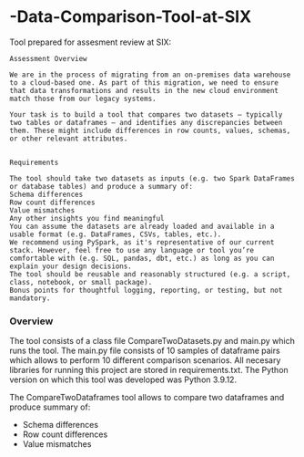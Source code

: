 # -Data-Comparison-Tool-at-SIX

Tool prepared for assesment review at SIX:
```
Assessment Overview

We are in the process of migrating from an on-premises data warehouse to a cloud-based one. As part of this migration, we need to ensure that data transformations and results in the new cloud environment match those from our legacy systems.

Your task is to build a tool that compares two datasets – typically two tables or dataframes – and identifies any discrepancies between them. These might include differences in row counts, values, schemas, or other relevant attributes.


Requirements

The tool should take two datasets as inputs (e.g. two Spark DataFrames or database tables) and produce a summary of:
Schema differences
Row count differences
Value mismatches
Any other insights you find meaningful
You can assume the datasets are already loaded and available in a usable format (e.g. DataFrames, CSVs, tables, etc.).
We recommend using PySpark, as it's representative of our current stack. However, feel free to use any language or tool you’re comfortable with (e.g. SQL, pandas, dbt, etc.) as long as you can explain your design decisions.
The tool should be reusable and reasonably structured (e.g. a script, class, notebook, or small package).
Bonus points for thoughtful logging, reporting, or testing, but not mandatory.
```

### Overview
The tool consists of a class file CompareTwoDatasets.py and main.py which runs the tool.
The main.py file consists of 10 samples of dataframe pairs which allows to perform 10 different comparison scenarios.
All necesary libraries for running this project are stored in requirements.txt. 
The Python version on which this tool was developed was Python 3.9.12.

The CompareTwoDataframes tool allows to compare two dataframes and produce summary of:
- Schema differences
- Row count differences
- Value mismatches


